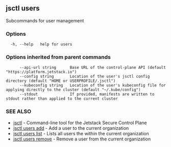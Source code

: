 ## jsctl users

Subcommands for user management

### Options

```
  -h, --help   help for users
```

### Options inherited from parent commands

```
      --api-url string      Base URL of the control-plane API (default "https://platform.jetstack.io")
      --config string       Location of the user's jsctl config directory (default "HOME or USERPROFILE/.jsctl")
      --kubeconfig string   Location of the user's kubeconfig file for applying directly to the cluster (default "~/.kube/config")
      --stdout              If provided, manifests are written to stdout rather than applied to the current cluster
```

### SEE ALSO

* [jsctl](jsctl.md)	 - Command-line tool for the Jetstack Secure Control Plane
* [jsctl users add](jsctl_users_add.md)	 - Add a user to the current organization
* [jsctl users list](jsctl_users_list.md)	 - Lists all users the within the current organization
* [jsctl users remove](jsctl_users_remove.md)	 - Remove a user from the current organization

